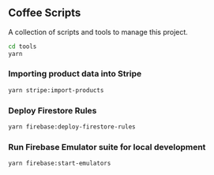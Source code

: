 ## Coffee Scripts

A collection of scripts and tools to manage this project.

```bash
cd tools
yarn
```

### Importing product data into Stripe

```bash
yarn stripe:import-products
```

### Deploy Firestore Rules

```bash
yarn firebase:deploy-firestore-rules
```

### Run Firebase Emulator suite for local development

```bash
yarn firebase:start-emulators
```
